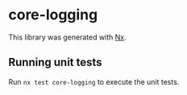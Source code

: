 # core-logging

This library was generated with [Nx](https://nx.dev).

## Running unit tests

Run `nx test core-logging` to execute the unit tests.
